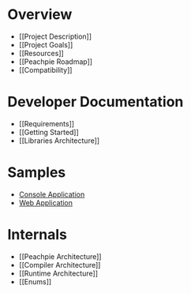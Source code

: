 # Overview
- [[Project Description]]
- [[Project Goals]]
- [[Resources]]
- [[Peachpie Roadmap]]
- [[Compatibility]]

# Developer Documentation
- [[Requirements]]
- [[Getting Started]]
- [[Libraries Architecture]]

# Samples
- [Console Application](https://github.com/iolevel/peachpie-samples/tree/master/console-application)
- [Web Application](https://github.com/iolevel/peachpie-samples/tree/master/web-application)

# Internals
- [[Peachpie Architecture]]
- [[Compiler Architecture]]
- [[Runtime Architecture]]
- [[Enums]]
